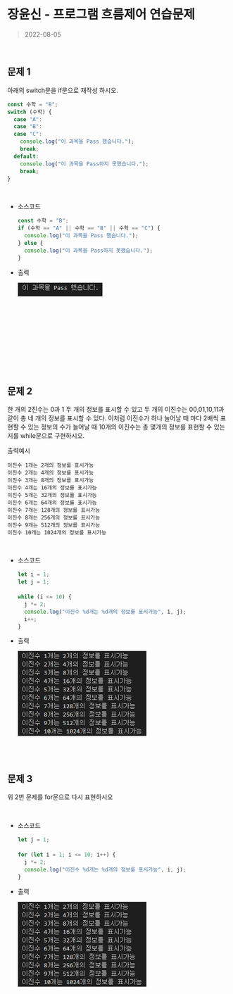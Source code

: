 # 장윤신 - 프로그램 흐름제어 연습문제

> 2022-08-05

<br>

## 문제 1

아래의 switch문을 if문으로 재작성 하시오.

```js
const 수학 = "B";
switch (수학) {
  case "A":
  case "B":
  case "C":
    console.log("이 과목을 Pass 했습니다.");
    break;
  default:
    console.log("이 과목을 Pass하지 못했습니다.");
    break;
}
```

<br>

- 소스코드

  ```js
  const 수학 = "B";
  if (수학 == "A" || 수학 == "B" || 수학 == "C") {
    console.log("이 과목을 Pass 했습니다.");
  } else {
    console.log("이 과목을 Pass하지 못했습니다.");
  }
  ```

- 출력

  ![](1.png)

<br><br><br><br><br><br><br><br><br>

## 문제 2

한 개의 2진수는 0과 1 두 개의 정보를 표시할 수 있고 두 개의 이진수는 00,01,10,11과 같이 총 네 개의 정보를 표시할 수
있다. 이처럼 이진수가 하나 늘어날 때 마다 2배씩 표현할 수 있는 정보의 수가 늘어날 때 10개의 이진수는 총 몇개의 정보를
표현할 수 있는지를 while문으로 구현하시오.

출력예시

```
이진수 1개는 2개의 정보를 표시가능
이진수 2개는 4개의 정보를 표시가능
이진수 3개는 8개의 정보를 표시가능
이진수 4개는 16개의 정보를 표시가능
이진수 5개는 32개의 정보를 표시가능
이진수 6개는 64개의 정보를 표시가능
이진수 7개는 128개의 정보를 표시가능
이진수 8개는 256개의 정보를 표시가능
이진수 9개는 512개의 정보를 표시가능
이진수 10개는 1024개의 정보를 표시가능
```

<br>

- 소스코드

  ```js
  let i = 1;
  let j = 1;

  while (i <= 10) {
    j *= 2;
    console.log("이진수 %d개는 %d개의 정보를 표시가능", i, j);
    i++;
  }
  ```

- 출력

  ![](2.png)

<br><br>

## 문제 3

위 2번 문제를 for문으로 다시 표현하시오

<br>

- 소스코드

  ```js
  let j = 1;

  for (let i = 1; i <= 10; i++) {
    j *= 2;
    console.log("이진수 %d개는 %d개의 정보를 표시가능", i, j);
  }
  ```

- 출력

  ![](2.png)
